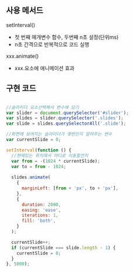 ## 사용 메서드
setInterval()
- 첫 번째 매개변수 함수, 두번째 n초 설정(단위ms)
- n초 간격으로 반복적으로 코드 실행

xxx.animate()
- xxx.요소에 애니메이션 효과

## 구현 코드
~~~javascript

//슬라이더 요소선택해서 변수에 담기
var slider = document.querySelector('#slider');
var slides = slider.querySelector('.slides');
var slide = slides.querySelectorAll('.slide');

//화면에 보여지는 슬라이더가 몇번인지 알려주는 변수
var currentSlide = 0;

setInterval(function () {
  //현재있는 위치에서 어디로 이동할껀지
  var from = -(1024 * currentSlide);
  var to = from - 1024;
    
  slides.animate(
    {
      marginLeft: [from + 'px', to + 'px'],
    },
    {
      duration: 2000,
      easing: 'ease',
      iterations: 1,
      fill: 'both',
    }
  );

  currentSlide++;
  if (currentSlide === slide.length - 1) {
    currentSlide = 0;
  }
}, 5000);

~~~